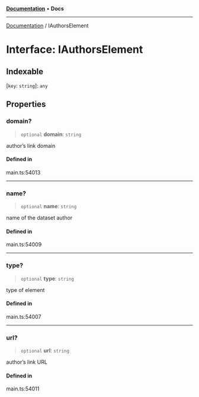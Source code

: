 [**Documentation**](../README.md) • **Docs**

***

[Documentation](../globals.md) / IAuthorsElement

# Interface: IAuthorsElement

## Indexable

 \[`key`: `string`\]: `any`

## Properties

### domain?

> `optional` **domain**: `string`

author’s link domain

#### Defined in

main.ts:54013

***

### name?

> `optional` **name**: `string`

name of the dataset author

#### Defined in

main.ts:54009

***

### type?

> `optional` **type**: `string`

type of element

#### Defined in

main.ts:54007

***

### url?

> `optional` **url**: `string`

author’s link URL

#### Defined in

main.ts:54011
